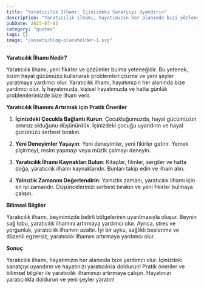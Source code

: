 ```yaml
---
title: "Yaratıcılık İlhamı: İçinizdeki Sanatçıyı Uyandırın"
description: "Yaratıcılık ilhamı, hayatımızın her alanında bizi yönlendiren ve ilham veren bir güçtür. Bu makalede, yaratıcılık ilhamını artırmak için pratik öneriler ve bilimsel bilgiler sunulacak. İçinizdeki sanatçıyı uyandırın ve hayatınızı yaratıcılıkla doldurun!"
pubDate: 2025-07-02
category: "quotes"
tags: []
image: "/assets/blog-placeholder-1.svg"
---
```


**Yaratıcılık İlhamı Nedir?**

Yaratıcılık ilhamı, yeni fikirler ve çözümler bulma yeteneğidir. Bu yetenek, bizim hayal gücümüzü kullanarak problemleri çözme ve yeni şeyler yaratmaya yardımcı olur. Yaratıcılık ilhamı, hayatımızın her alanında bize yardımcı olur. İş hayatımızda, kişisel hayatımızda ve hatta günlük problemlerimizde bize ilham verir.

**Yaratıcılık İlhamını Artırmak için Pratik Öneriler**

1. **İçinizdeki Çocukla Bağlantı Kurun**: Çocukluğumuzda, hayal gücümüzün sınırsız olduğunu düşünürdük. İçinizdeki çocuğu uyandırın ve hayal gücünüzü serbest bırakın.

2. **Yeni Deneyimler Yaşayın**: Yeni deneyimler, yeni fikirler getirir. Yemek pişirmeyi, resim yapmayı veya müzik çalmayı deneyin.

3. **Yaratıcılık İlhamı Kaynakları Bulun**: Kitaplar, filmler, sergiler ve hatta doğa, yaratıcılık ilhamı kaynaklarıdır. Bunları takip edin ve ilham alın.

4. **Yalnızlık Zamanını Değerlendirin**: Yalnızlık zamanı, yaratıcılık ilhamı için en iyi zamandır. Düşüncelerinizi serbest bırakın ve yeni fikirler bulmaya çalışın.

**Bilimsel Bilgiler**

Yaratıcılık ilhamı, beyinimizde belirli bölgelerinin uyarılmasıyla oluşur. Beynin sağ lobu, yaratıcılık ilhamını artırmaya yardımcı olur. Ayrıca, stres ve yorgunluk, yaratıcılık ilhamını azaltır. İyi bir uyku, sağlıklı beslenme ve düzenli egzersiz, yaratıcılık ilhamını artırmaya yardımcı olur.

**Sonuç**

Yaratıcılık ilhamı, hayatımızın her alanında bize yardımcı olur. İçinizdeki sanatçıyı uyandırın ve hayatınızı yaratıcılıkla doldurun! Pratik öneriler ve bilimsel bilgiler ile yaratıcılık ilhamınızı artırmaya çalışın. Hayatınızı yaratıcılıkla doldurun ve yeni şeyler yaratın!